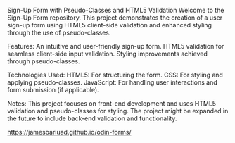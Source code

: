 Sign-Up Form with Pseudo-Classes and HTML5 Validation
Welcome to the Sign-Up Form repository. This project demonstrates the creation of a user sign-up form using HTML5 client-side validation and enhanced styling through the use of pseudo-classes.

Features:
An intuitive and user-friendly sign-up form.
HTML5 validation for seamless client-side input validation.
Styling improvements achieved through pseudo-classes.

Technologies Used:
HTML5: For structuring the form.
CSS: For styling and applying pseudo-classes.
JavaScript: For handling user interactions and form submission (if applicable).

Notes:
This project focuses on front-end development and uses HTML5 validation and pseudo-classes for styling.
The project might be expanded in the future to include back-end validation and functionality.

https://jamesbariuad.github.io/odin-forms/
